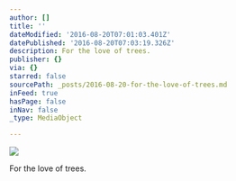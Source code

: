 ```yaml
---
author: []
title: ''
dateModified: '2016-08-20T07:01:03.401Z'
datePublished: '2016-08-20T07:03:19.326Z'
description: For the love of trees.
publisher: {}
via: {}
starred: false
sourcePath: _posts/2016-08-20-for-the-love-of-trees.md
inFeed: true
hasPage: false
inNav: false
_type: MediaObject

---
```

![](https://the-grid-user-content.s3-us-west-2.amazonaws.com/64d38f1e-ad28-4f0c-91a1-1811f99168d5.jpg)

For the love of trees.